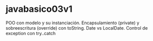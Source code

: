 # javabasico03v1
POO con modelo y su instanciación. Encapsulamiento (private) y sobreescritura (override) con toString. Date vs LocalDate. Control de exception con try..catch
